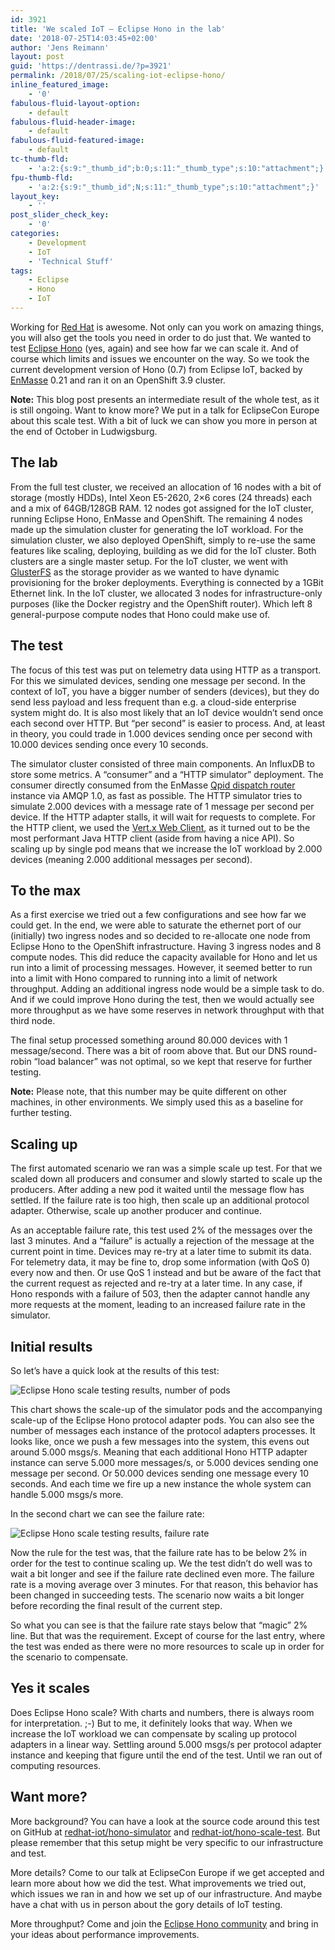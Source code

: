 ```yaml
---
id: 3921
title: 'We scaled IoT – Eclipse Hono in the lab'
date: '2018-07-25T14:03:45+02:00'
author: 'Jens Reimann'
layout: post
guid: 'https://dentrassi.de/?p=3921'
permalink: /2018/07/25/scaling-iot-eclipse-hono/
inline_featured_image:
    - '0'
fabulous-fluid-layout-option:
    - default
fabulous-fluid-header-image:
    - default
fabulous-fluid-featured-image:
    - default
tc-thumb-fld:
    - 'a:2:{s:9:"_thumb_id";b:0;s:11:"_thumb_type";s:10:"attachment";}'
fpu-thumb-fld:
    - 'a:2:{s:9:"_thumb_id";N;s:11:"_thumb_type";s:10:"attachment";}'
layout_key:
    - ''
post_slider_check_key:
    - '0'
categories:
    - Development
    - IoT
    - 'Technical Stuff'
tags:
    - Eclipse
    - Hono
    - IoT
---
```


Working for [Red Hat](https://jobs.redhat.com) is awesome. Not only can you work on amazing things, you will also get the tools you need in order to do just that. We wanted to test [Eclipse Hono](https://eclipse.org/hono) (yes, again) and see how far we can scale it. And of course which limits and issues we encounter on the way. So we took the current development version of Hono (0.7) from Eclipse IoT, backed by [EnMasse](http://enmasse.io) 0.21 and ran it on an OpenShift 3.9 cluster.

<!-- more -->

**Note:**  This blog post presents an intermediate result of the whole test, as it is still ongoing. Want to know more? We put in a talk for EclipseCon Europe about this scale test. With a bit of luck we can show you more in person at the end of October in Ludwigsburg.

## The lab

From the full test cluster, we received an allocation of 16 nodes with a bit of storage (mostly HDDs), Intel Xeon E5-2620, 2×6 cores (24 threads) each and a mix of 64GB/128GB RAM. 12 nodes got assigned for the IoT cluster, running Eclipse Hono, EnMasse and OpenShift. The remaining 4 nodes made up the simulation cluster for generating the IoT workload. For the simulation cluster, we also deployed OpenShift, simply to re-use the same features like scaling, deploying, building as we did for the IoT cluster. Both clusters are a single master setup. For the IoT cluster, we went with [GlusterFS](https://docs.openshift.com/container-platform/3.9/install_config/persistent_storage/persistent_storage_glusterfs.html) as the storage provider as we wanted to have dynamic provisioning for the broker deployments. Everything is connected by a 1GBit Ethernet link. In the IoT cluster, we allocated 3 nodes for infrastructure-only purposes (like the Docker registry and the OpenShift router). Which left 8 general-purpose compute nodes that Hono could make use of.

[<object class="aligncenter size-full wp-image-3943" data="https://dentrassi.de/wp-content/uploads/eclipse-hono-scaletest2-nodes.svg"></object>](https://dentrassi.de/wp-content/uploads/eclipse-hono-scaletest2-nodes.svg)

## The test

The focus of this test was put on telemetry data using HTTP as a transport. For this we simulated devices, sending one message per second. In the context of IoT, you have a bigger number of senders (devices), but they do send less payload and less frequent than e.g. a cloud-side enterprise system might do. It is also most likely that an IoT device wouldn’t send once each second over HTTP. But “per second” is easier to process. And, at least in theory, you could trade in 1.000 devices sending once per second with 10.000 devices sending once every 10 seconds.

The simulator cluster consisted of three main components. An InfluxDB to store some metrics. A “consumer” and a “HTTP simulator” deployment. The consumer directly consumed from the EnMasse [Qpid dispatch router](https://qpid.apache.org/components/dispatch-router/index.html) instance via AMQP 1.0, as fast as possible. The HTTP simulator tries to simulate 2.000 devices with a message rate of 1 message per second per device. If the HTTP adapter stalls, it will wait for requests to complete. For the HTTP client, we used the [Vert.x Web Client](https://vertx.io/docs/vertx-web-client/java/), as it turned out to be the most performant Java HTTP client (aside from having a nice API). So scaling up by single pod means that we increase the IoT workload by 2.000 devices (meaning 2.000 additional messages per second).

<object alt="Testing architecture" class="aligncenter size-full wp-image-3949" data="https://dentrassi.de/wp-content/uploads/eclipse-hono-scaletest2-architecture.svg"></object>

## To the max

As a first exercise we tried out a few configurations and see how far we could get. In the end, we were able to saturate the ethernet port of our (initially) two ingress nodes and so decided to re-allocate one node from Eclipse Hono to the OpenShift infrastructure. Having 3 ingress nodes and 8 compute nodes. This did reduce the capacity available for Hono and let us run into a limit of processing messages. However, it seemed better to run into a limit with Hono compared to running into a limit of network throughput. Adding an additional ingress node would be a simple task to do. And if we could improve Hono during the test, then we would actually see more throughput as we have some reserves in network throughput with that third node.

The final setup processed something around 80.000 devices with 1 message/second. There was a bit of room above that. But our DNS round-robin “load balancer” was not optimal, so we kept that reserve for further testing.

**Note:** Please note, that this number may be quite different on other machines, in other environments. We simply used this as a baseline for further testing.

## Scaling up

The first automated scenario we ran was a simple scale up test. For that we scaled down all producers and consumer and slowly started to scale up the producers. After adding a new pod it waited until the message flow has settled. If the failure rate is too high, then scale up an additional protocol adapter. Otherwise, scale up another producer and continue.

As an acceptable failure rate, this test used 2% of the messages over the last 3 minutes. And a “failure” is actually a rejection of the message at the current point in time. Devices may re-try at a later time to submit its data. For telemetry data, it may be fine to, drop some information (with QoS 0) every now and then. Or use QoS 1 instead and but be aware of the fact that the current request as rejected and re-try at a later time. In any case, if Hono responds with a failure of 503, then the adapter cannot handle any more requests at the moment, leading to an increased failure rate in the simulator.

## Initial results

So let’s have a quick look at the results of this test:

![Eclipse Hono scale testing results, number of pods](https://dentrassi.de/wp-content/uploads/eclipse-hono-scaletest2-chart1.svg)

This chart shows the scale-up of the simulator pods and the accompanying scale-up of the Eclipse Hono protocol adapter pods. You can also see the number of messages each instance of the protocol adapters processes. It looks like, once we push a few messages into the system, this evens out around 5.000 msgs/s. Meaning that each additional Hono HTTP adapter instance can serve 5.000 more messages/s, or 5.000 devices sending one message per second. Or 50.000 devices sending one message every 10 seconds. And each time we fire up a new instance the whole system can handle 5.000 msgs/s more.

In the second chart we can see the failure rate:

![Eclipse Hono scale testing results, failure rate](https://dentrassi.de/wp-content/uploads/eclipse-hono-scaletest2-chart2.svg)

Now the rule for the test was, that the failure rate has to be below 2% in order for the test to continue scaling up. We the test didn’t do well was to wait a bit longer and see if the failure rate declined even more. The failure rate is a moving average over 3 minutes. For that reason, this behavior has been changed in succeeding tests. The scenario now waits a bit longer before recording the final result of the current step.

So what you can see is that the failure rate stays below that “magic” 2% line. But that was the requirement. Except of course for the last entry, where the test was ended as there were no more resources to scale up in order for the scenario to compensate.

## Yes it scales

Does Eclipse Hono scale? With charts and numbers, there is always room for interpretation. ;-) But to me, it definitely looks that way. When we increase the IoT workload we can compensate by scaling up protocol adapters in a linear way. Settling around 5.000 msgs/s per protocol adapter instance and keeping that figure until the end of the test. Until we ran out of computing resources.

## Want more?

More background? You can have a look at the source code around this test on GitHub at [redhat-iot/hono-simulator](https://github.com/redhat-iot/hono-simulator) and [redhat-iot/hono-scale-test](https://github.com/redhat-iot/hono-scale-test). But please remember that this setup might be very specific to our infrastructure and test.

More details? Come to our talk at EclipseCon Europe if we get accepted and learn more about how we did the test. What improvements we tried out, which issues we ran in and how we set up of our infrastructure. And maybe have a chat with us in person about the gory details of IoT testing.

More throughput? Come and join the [Eclipse Hono community](https://github.com/eclipse/hono) and bring in your ideas about performance improvements.
